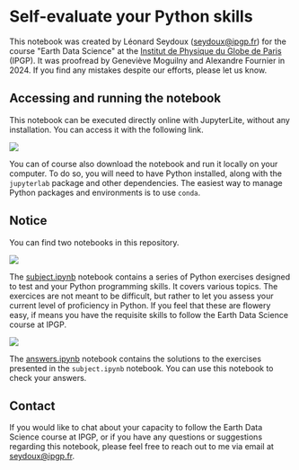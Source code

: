 # Self-evaluate your Python skills

This notebook was created by Léonard Seydoux (seydoux@ipgp.fr) for the course "Earth Data Science" at the [Institut de Physique du Globe de Paris](https://www.ipgp.fr/fr) (IPGP). It was proofread by Geneviève Moguilny and Alexandre Fournier in 2024. If you find any mistakes despite our efforts, please let us know.

## Accessing and running the notebook

This notebook can be executed directly online with JupyterLite, without any installation. You can access it with the following link.

[![](https://img.shields.io/badge/JupyterLite-Launch_Jupyter_labs-blue)](https://leonard-seydoux.github.io/python-self-evaluation/lab/index.html)

You can of course also download the notebook and run it locally on your computer. To do so, you will need to have Python installed, along with the `jupyterlab` package and other dependencies. The easiest way to manage Python packages and environments is to use `conda`.

## Notice

You can find two notebooks in this repository.

[![](https://img.shields.io/badge/Jupyter-subject.ipynb-orange)](subject.ipynb)

The [subject.ipynb](subject.ipynb) notebook contains a series of Python exercises designed to test and your Python programming skills. It covers various topics. The exercices are not meant to be difficult, but rather to let you assess your current level of proficiency in Python. If you feel that these are flowery easy, if means you have the requisite skills to follow the Earth Data Science course at IPGP.

 [![](https://img.shields.io/badge/Jupyter-answers.ipynb-orange)](answers.ipynb) 
 
 The [answers.ipynb](answers.ipynb) notebook contains the solutions to the exercises presented in the `subject.ipynb` notebook. You can use this notebook to check your answers.

## Contact

If you would like to chat about your capacity to follow the Earth Data Science course at IPGP, or if you have any questions or suggestions regarding this notebook, please feel free to reach out to me via email at seydoux@ipgp.fr.